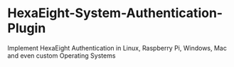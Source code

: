 # HexaEight-System-Authentication-Plugin
Implement HexaEight Authentication in Linux, Raspberry Pi, Windows, Mac and even custom Operating Systems
